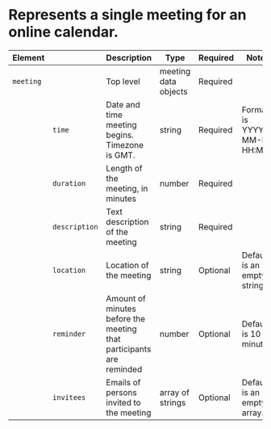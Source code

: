 # Represents a single meeting for an online calendar. 

| Element | | Description | Type | Required | Notes |
|---|---|---|---|---|---|
| `meeting` | | Top level | meeting data objects | Required | |
| | `time` | Date and time meeting begins. Timezone is GMT. | string | Required | Format is YYYY-MM-DD HH:MM. |
| | `duration` | Length of the meeting, in minutes | number | Required | |
| | `description` | Text description of the meeting | string | Required | |
| | `location` | Location of the meeting | string | Optional | Default is an empty string. |
| | `reminder` | Amount of minutes before the meeting that participants are reminded | number | Optional | Default is 10 minutes. |
| | `invitees` | Emails of persons invited to the meeting | array of strings | Optional | Default is an empty array. |


